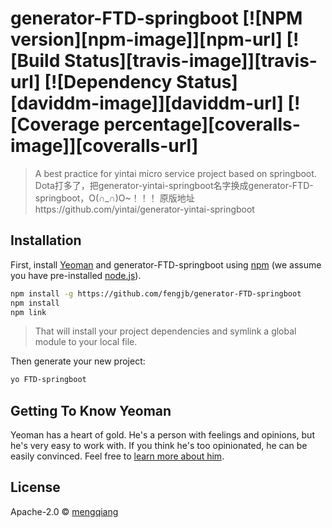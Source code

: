 # generator-FTD-springboot [![NPM version][npm-image]][npm-url] [![Build Status][travis-image]][travis-url] [![Dependency Status][daviddm-image]][daviddm-url] [![Coverage percentage][coveralls-image]][coveralls-url]
> A best practice for yintai micro service project based on springboot.
Dota打多了，把generator-yintai-springboot名字换成generator-FTD-springboot，O(∩_∩)O~！！！
原版地址https://github.com/yintai/generator-yintai-springboot

## Installation

First, install [Yeoman](http://yeoman.io) and generator-FTD-springboot using [npm](https://www.npmjs.com/) (we assume you have pre-installed [node.js](https://nodejs.org/)).

>
```bash
npm install -g https://github.com/fengjb/generator-FTD-springboot
npm install
npm link
```

> That will install your project dependencies and symlink a global module to your local file. 

Then generate your new project:

```bash
yo FTD-springboot
```

## Getting To Know Yeoman

Yeoman has a heart of gold. He&#39;s a person with feelings and opinions, but he&#39;s very easy to work with. If you think he&#39;s too opinionated, he can be easily convinced. Feel free to [learn more about him](http://yeoman.io/).

## License

Apache-2.0 © [mengqiang](https://github.com/mengqiang81)
